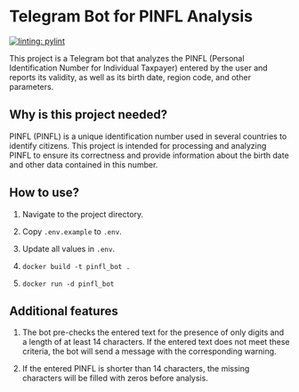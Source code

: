 # Telegram Bot for PINFL Analysis

[![linting: pylint](https://img.shields.io/badge/linting-pylint-yellowgreen)](https://github.com/pylint-dev/pylint)

This project is a Telegram bot that analyzes the PINFL (Personal Identification Number for Individual Taxpayer) entered by the user and reports its validity, as well as its birth date, region code, and other parameters.

## Why is this project needed?

PINFL (PINFL) is a unique identification number used in several countries to identify citizens. This project is intended for processing and analyzing PINFL to ensure its correctness and provide information about the birth date and other data contained in this number.

## How to use?

1. Navigate to the project directory.

2. Copy ``` .env.example ``` to ``` .env ```.

3. Update all values in ``` .env ```.

4. ``` docker build -t pinfl_bot . ```

5. ``` docker run -d pinfl_bot ```

## Additional features

1. The bot pre-checks the entered text for the presence of only digits and a length of at least 14 characters. If the entered text does not meet these criteria, the bot will send a message with the corresponding warning.

2. If the entered PINFL is shorter than 14 characters, the missing characters will be filled with zeros before analysis.